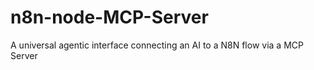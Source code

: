 # n8n-node-MCP-Server
A universal agentic interface connecting an AI to a N8N flow via a MCP Server
